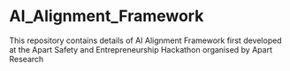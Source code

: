 # AI_Alignment_Framework
This repository contains details of AI Alignment Framework first developed at the Apart Safety and Entrepreneurship Hackathon organised by Apart Research
